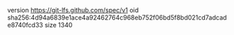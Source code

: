 version https://git-lfs.github.com/spec/v1
oid sha256:4d94a6839e1ace4a92462764c968eb752f06bd5f8bd021cd7adcade8740fcd33
size 1340
